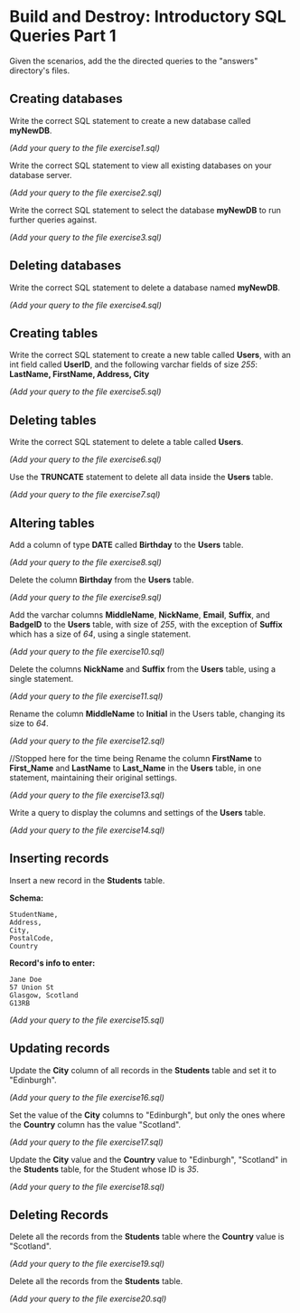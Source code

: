 # Build and Destroy: Introductory SQL Queries Part 1

Given the scenarios, add the the directed queries to the "answers" directory's files.

## Creating databases

Write the correct SQL statement to create a new database called **myNewDB**.

*(Add your query to the file exercise1.sql)*

Write the correct SQL statement to view all existing databases on your database server.

*(Add your query to the file exercise2.sql)*


Write the correct SQL statement to select the database **myNewDB** to run further queries against.

*(Add your query to the file exercise3.sql)*

## Deleting databases

Write the correct SQL statement to delete a database named **myNewDB**.

*(Add your query to the file exercise4.sql)*

## Creating tables

Write the correct SQL statement to create a new table called **Users**, with an int field called **UserID**, and the following varchar fields of size *255*: **LastName, FirstName, Address, City**

*(Add your query to the file exercise5.sql)*

## Deleting tables

Write the correct SQL statement to delete a table called **Users**.

*(Add your query to the file exercise6.sql)*


Use the **TRUNCATE** statement to delete all data inside the **Users** table.

*(Add your query to the file exercise7.sql)*

## Altering tables

Add a column of type **DATE** called **Birthday** to the **Users** table.

*(Add your query to the file exercise8.sql)*

Delete the column **Birthday** from the **Users** table.

*(Add your query to the file exercise9.sql)*
  
Add the varchar columns **MiddleName**, **NickName**, **Email**, **Suffix**, and **BadgeID** to the **Users** table, with size of *255*, with the exception of **Suffix** which has a size of *64*, using a single statement. 

*(Add your query to the file exercise10.sql)*

Delete the columns **NickName** and **Suffix** from the **Users** table, using a single statement.

*(Add your query to the file exercise11.sql)*

Rename the column **MiddleName** to **Initial** in the Users table, changing its size to *64*.

*(Add your query to the file exercise12.sql)*



//Stopped here for the time being
Rename the column **FirstName** to **First_Name** and **LastName** to **Last_Name** in the **Users** table, in one statement, maintaining their original settings.

*(Add your query to the file exercise13.sql)*

Write a query to display the columns and settings of the **Users** table.

*(Add your query to the file exercise14.sql)*

## Inserting records

Insert a new record in the **Students** table.

**Schema:**
 
```
StudentName,
Address, 
City, 
PostalCode,
Country
```

**Record's info to enter:**

```
Jane Doe
57 Union St
Glasgow, Scotland
G13RB
```

*(Add your query to the file exercise15.sql)*


## Updating records
Update the **City** column of all records in the **Students** table and set it to "Edinburgh".

*(Add your query to the file exercise16.sql)*
 
 Set the value of the **City** columns to "Edinburgh", but only the ones where the **Country** column has the value "Scotland".

*(Add your query to the file exercise17.sql)*
 
Update the **City** value and the **Country** value to "Edinburgh", "Scotland" in the **Students** table, for the Student whose ID is *35*.

*(Add your query to the file exercise18.sql)*

## Deleting Records
Delete all the records from the **Students** table where the **Country** value is "Scotland".

*(Add your query to the file exercise19.sql)*
 
Delete all the records from the **Students** table.

*(Add your query to the file exercise20.sql)*

